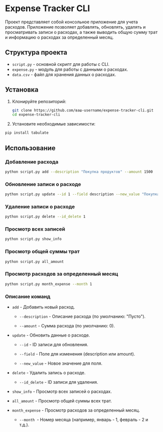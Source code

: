 # Expense Tracker CLI

Проект представляет собой консольное приложение для учета расходов. Приложение позволяет добавлять, обновлять, удалять и просматривать записи о расходах, а также выводить общую сумму трат и информацию о расходах за определенный месяц.

## Структура проекта

- `script.py` - основной скрипт для работы с CLI.
- `expense.py` - модуль для работы с данными о расходах.
- `data.csv` - файл для хранения данных о расходах.

## Установка

1. Клонируйте репозиторий:
   ```bash
   git clone https://github.com/ваш-username/expense-tracker-cli.git
   cd expense-tracker-cli
   ```
2. Установите необходимые зависимости:
  ```bash
  pip install tabulate
  ```
## Использование
### Добавление расхода
  ```bash
  python script.py add --description "Покупка продуктов" --amount 1500
  ```
### Обновление записи о расходе
  ```bash
  python script.py update --id 1 --field description --new_value "Покупка одежды"
  ```
### Удаление записи о расходе
  ```bash
  python script.py delete --id_delete 1
  ```
### Просмотр всех записей
  ```bash
  python script.py show_info
  ```
### Просмотр общей суммы трат
  ```bash
  python script.py all_amount
  ```
### Просмотр расходов за определенный месяц
  ```bash
  python script.py month_expense --month 1
  ```
### Описание команд
- `add` - Добавить новый расход.

   - `--description` - Описание расхода (по умолчанию: "Пусто").

   - `--amount` - Сумма расхода (по умолчанию: 0).

- `update` - Обновить данные о расходе.

   - `--id` - ID записи для обновления.

   - `--field` - Поле для изменения (description или amount).

   - `--new_value` - Новое значение для поля.

- `delete` - Удалить запись о расходе.

   - `--id_delete` - ID записи для удаления.

- `show_info` - Просмотр всех записей о расходах.

- `all_amount` - Просмотр общей суммы всех трат.

- `month_expense` - Просмотр расходов за определенный месяц.

   - `--month `- Номер месяца (например, январь - 1, февраль - 2 и т.д.).
